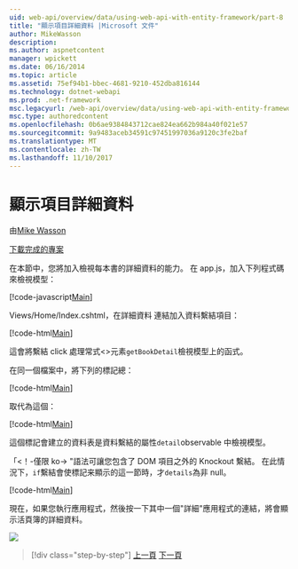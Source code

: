```yaml
---
uid: web-api/overview/data/using-web-api-with-entity-framework/part-8
title: "顯示項目詳細資料 |Microsoft 文件"
author: MikeWasson
description: 
ms.author: aspnetcontent
manager: wpickett
ms.date: 06/16/2014
ms.topic: article
ms.assetid: 75ef94b1-bbec-4681-9210-452dba816144
ms.technology: dotnet-webapi
ms.prod: .net-framework
msc.legacyurl: /web-api/overview/data/using-web-api-with-entity-framework/part-8
msc.type: authoredcontent
ms.openlocfilehash: 0b6ae9384843712cae824ea662b984a40f021e57
ms.sourcegitcommit: 9a9483aceb34591c97451997036a9120c3fe2baf
ms.translationtype: MT
ms.contentlocale: zh-TW
ms.lasthandoff: 11/10/2017
---
```

<a name="display-item-details"></a>顯示項目詳細資料
====================
由[Mike Wasson](https://github.com/MikeWasson)

[下載完成的專案](https://github.com/MikeWasson/BookService)

在本節中，您將加入檢視每本書的詳細資料的能力。 在 app.js，加入下列程式碼來檢視模型：

[!code-javascript[Main](part-8/samples/sample1.js)]

Views/Home/Index.cshtml，在詳細資料 連結加入資料繫結項目：

[!code-html[Main](part-8/samples/sample2.html?highlight=5)]

這會將繫結 click 處理常式&lt;&gt;元素`getBookDetail`檢視模型上的函式。

在同一個檔案中，將下列的標記總：

[!code-html[Main](part-8/samples/sample3.html)]

取代為這個：

[!code-html[Main](part-8/samples/sample4.html)]

這個標記會建立的資料表是資料繫結的屬性`detail`observable 中檢視模型。

「&lt;！-僅限 ko-&gt; &quot;語法可讓您包含了 DOM 項目之外的 Knockout 繫結。 在此情況下，`if`繫結會使標記来顯示的這一節時，才`details`為非 null。

[!code-html[Main](part-8/samples/sample5.html)]

現在，如果您執行應用程式，然後按一下其中一個&quot;詳細&quot;應用程式的連結，將會顯示活頁簿的詳細資料。

[![](part-8/_static/image2.png)](part-8/_static/image1.png)

>[!div class="step-by-step"]
[上一頁](part-7.md)
[下一頁](part-9.md)

